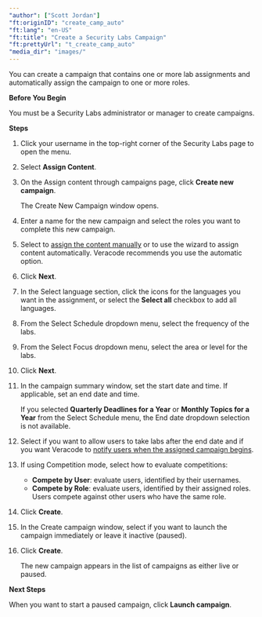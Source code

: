 ```yaml
---
"author": ["Scott Jordan"]
"ft:originID": "create_camp_auto"
"ft:lang": "en-US"
"ft:title": "Create a Security Labs Campaign"
"ft:prettyUrl": "t_create_camp_auto"
"media_dir": "images/"
---
```

You can create a campaign that contains one or more lab assignments and automatically assign the campaign to one or more roles.

<p font-size="13pt"><b>Before You Begin</b></p>

You must be a Security Labs administrator or manager to create campaigns.

<p font-size="13pt"><b>Steps</b></p>

1.  Click your username in the top-right corner of the Security Labs page to open the menu.

2.  Select **Assign Content**.

3.  On the Assign content through campaigns page, click **Create new campaign**.

    The Create New Campaign window opens.

4.  Enter a name for the new campaign and select the roles you want to complete this new campaign.

5.  Select to [assign the content manually](https://docs.veracode.com/r/t_create_camp) or to use the wizard to assign content automatically. Veracode recommends you use the automatic option.

6.  Click **Next**.

7.  In the Select language section, click the icons for the languages you want in the assignment, or select the **Select all** checkbox to add all languages.

8.  From the Select Schedule dropdown menu, select the frequency of the labs.

9.  From the Select Focus dropdown menu, select the area or level for the labs.

10. Click **Next**.

11. In the campaign summary window, set the start date and time. If applicable, set an end date and time.

    If you selected **Quarterly Deadlines for a Year** or **Monthly Topics for a Year** from the Select Schedule menu, the End date dropdown selection is not available.

12. Select if you want to allow users to take labs after the end date and if you want Veracode to [notify users when the assigned campaign begins](https://docs.veracode.com/r/Enable_Security_Labs_Certifications_Badges).

13. If using Competition mode, select how to evaluate competitions:

    -   **Compete by User**: evaluate users, identified by their usernames.
    -   **Compete by Role**: evaluate users, identified by their assigned roles. Users compete against other users who have the same role.

14. Click **Create**.

15. In the Create campaign window, select if you want to launch the campaign immediately or leave it inactive \(paused\).

16. Click **Create**.

    The new campaign appears in the list of campaigns as either live or paused.

<p font-size="13pt"><b>Next Steps</b></p>

When you want to start a paused campaign, click **Launch campaign**.
